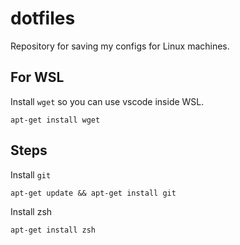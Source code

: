 # dotfiles

Repository for saving my configs for Linux machines.

## For WSL

Install `wget` so you can use vscode inside WSL.

```
apt-get install wget
```

## Steps


Install `git`

```
apt-get update && apt-get install git
```

Install zsh

```
apt-get install zsh
```
